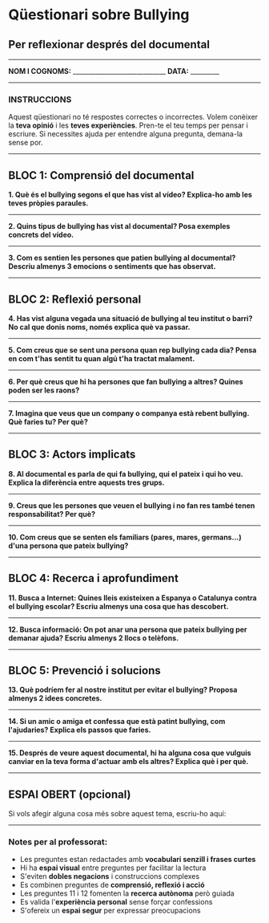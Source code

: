 # Qüestionari sobre Bullying
## Per reflexionar després del documental

---

**NOM I COGNOMS:** _____________________________ **DATA:** _________

---

### INSTRUCCIONS
Aquest qüestionari no té respostes correctes o incorrectes. Volem conèixer la **teva opinió** i les **teves experiències**. Pren-te el teu temps per pensar i escriure. Si necessites ajuda per entendre alguna pregunta, demana-la sense por.

---

## BLOC 1: Comprensió del documental

**1. Què és el bullying segons el que has vist al vídeo? Explica-ho amb les teves pròpies paraules.**

---

**2. Quins tipus de bullying has vist al documental? Posa exemples concrets del vídeo.**

---

**3. Com es sentien les persones que patien bullying al documental? Descriu almenys 3 emocions o sentiments que has observat.**

---

## BLOC 2: Reflexió personal

**4. Has vist alguna vegada una situació de bullying al teu institut o barri? No cal que donis noms, només explica què va passar.**

---

**5. Com creus que se sent una persona quan rep bullying cada dia? Pensa en com t'has sentit tu quan algú t'ha tractat malament.**

---

**6. Per què creus que hi ha persones que fan bullying a altres? Quines poden ser les raons?**

---

**7. Imagina que veus que un company o companya està rebent bullying. Què faries tu? Per què?**

---

## BLOC 3: Actors implicats

**8. Al documental es parla de qui fa bullying, qui el pateix i qui ho veu. Explica la diferència entre aquests tres grups.**

---

**9. Creus que les persones que veuen el bullying i no fan res també tenen responsabilitat? Per què?**

---

**10. Com creus que se senten els familiars (pares, mares, germans...) d'una persona que pateix bullying?**

---

## BLOC 4: Recerca i aprofundiment

**11. Busca a Internet: Quines lleis existeixen a Espanya o Catalunya contra el bullying escolar? Escriu almenys una cosa que has descobert.**

---

**12. Busca informació: On pot anar una persona que pateix bullying per demanar ajuda? Escriu almenys 2 llocs o telèfons.**

---

## BLOC 5: Prevenció i solucions

**13. Què podríem fer al nostre institut per evitar el bullying? Proposa almenys 2 idees concretes.**

---

**14. Si un amic o amiga et confessa que està patint bullying, com l'ajudaries? Explica els passos que faries.**

---

**15. Després de veure aquest documental, hi ha alguna cosa que vulguis canviar en la teva forma d'actuar amb els altres? Explica què i per què.**

---

## ESPAI OBERT (opcional)
Si vols afegir alguna cosa més sobre aquest tema, escriu-ho aquí:

---

### Notes per al professorat:
- Les preguntes estan redactades amb **vocabulari senzill i frases curtes**
- Hi ha **espai visual** entre preguntes per facilitar la lectura
- S'eviten **dobles negacions** i construccions complexes
- Es combinen preguntes de **comprensió, reflexió i acció**
- Les preguntes 11 i 12 fomenten la **recerca autònoma** però guiada
- Es valida l'**experiència personal** sense forçar confessions
- S'ofereix un **espai segur** per expressar preocupacions